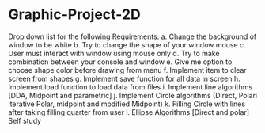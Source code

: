 # Graphic-Project-2D
Drop down list for the following Requirements:
a.	Change the background of window to be white
b.	Try to change the shape of your window mouse
c.	User must interact with window using mouse only 
d.	Try to make combination between your console and window 
e.	Give me option to choose shape color before drawing from menu
f.	Implement item to clear screen from shapes
g.	Implement save function for all data in screen 
h.	Implement load function to load data from files
i.	Implement line algorithms [DDA, Midpoint and parametric]
j.	Implement Circle algorithms (Direct, Polari iterative Polar, midpoint and modified Midpoint)
k.	Filling Circle with lines after taking filling quarter from user
l.	Ellipse Algorithms [Direct and polar] Self study

